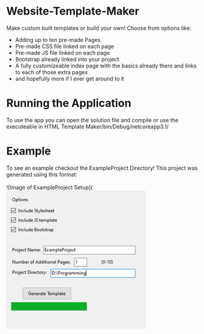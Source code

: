 # Website-Template-Maker
Make custom built templates or build your own! Choose from options like:
- Adding up to ten pre-made Pages
- Pre-made CSS file linked on each page
- Pre-made JS file linked on each page
- Bootstrap already linked into your project
- A fully customizeable index page with the basics already there and links to each of those extra pages
- and hopefully more if I ever get around to it
# Running the Application
To use the app you can open the solution file and compile or use the executeable in HTML Template Maker/bin/Debug/netcoreapp3.1/
# Example
To see an example checkout the ExampleProject Directory! This project was generated using this format: 
<br><br>
![Image of ExampleProject Setup](![image](https://github.com/x13xDread/Website-Template-Maker/blob/main/ExampleProject/assets/ExampleProjectSetup.PNG?raw=true)
